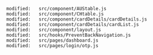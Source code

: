         modified:   src/component/AUStable.js
        modified:   src/component/CHtable.js
        modified:   src/component/cardDetails/cardDetails.js
        modified:   src/component/cardDetails/cardList.js
        modified:   src/component/layout.js
        modified:   src/hooks/PreventBackNavigation.js
        modified:   src/pages/dashboard.js
        modified:   src/pages/login/otp.js
